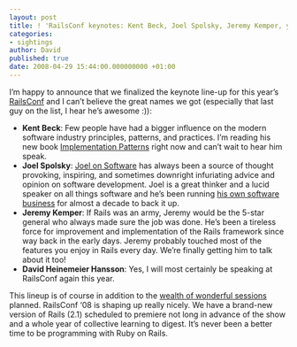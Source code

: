 ```yaml
---
layout: post
title: ! 'RailsConf keynotes: Kent Beck, Joel Spolsky, Jeremy Kemper, yours truly'
categories:
- sightings
author: David
published: true
date: 2008-04-29 15:44:00.000000000 +01:00
---
```

<p>I&#8217;m happy to announce that we finalized the keynote line-up for this year&#8217;s <a href="http://www.railsconf.com">RailsConf</a> and I can&#8217;t believe the great names we got (especially that last guy on the list, I hear he&#8217;s awesome :)):</p>
<ul>
	<li><b>Kent Beck</b>: Few people have had a bigger influence on the modern software industry principles, patterns, and practices. I&#8217;m reading his new book <a href="http://www.amazon.com/Implementation-Patterns-Addison-Wesley-Signature-Kent/dp/0321413091/ref=pd_bbs_sr_1?ie=UTF8&s=books&qid=1209484057&sr=8-1">Implementation Patterns</a> right now and can&#8217;t wait to hear him speak.</li>
	<li><b>Joel Spolsky</b>: <a href="http://joelonsoftware.com/">Joel on Software</a> has always been a source of thought provoking, inspiring, and sometimes downright infuriating advice and opinion on software development. Joel is a great thinker and a lucid speaker on all things software and he&#8217;s been running <a href="http://www.fogcreek.com/">his own software business</a> for almost a decade to back it up.</li>
	<li><b>Jeremy Kemper</b>: If Rails was an army, Jeremy would be the 5-star general who always made sure the job was done. He&#8217;s been a tireless force for improvement and implementation of the Rails framework since way back in the early days. Jeremy probably touched most of the features you enjoy in Rails every day. We&#8217;re finally getting him to talk about it too!</li>
	<li><b>David Heinemeier Hansson</b>: Yes, I will most certainly be speaking at RailsConf again this year.</li>
</ul>
<p>This lineup is of course in addition to the <a href="http://en.oreilly.com/rails2008/public/schedule/topic/General">wealth of wonderful sessions</a> planned. RailsConf &#8216;08 is shaping up really nicely. We have a brand-new version of Rails (2.1) scheduled to premiere not long in advance of the show and a whole year of collective learning to digest. It&#8217;s never been a better time to be programming with Ruby on Rails.</p>